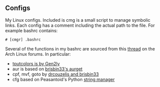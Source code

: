 ## Configs

My Linux configs. Included is cmg is a small script to manage symbolic links.
Each config has a comment including the actual path to the file. For example
bashrc contains:

    # [cmgr] .bashrc

Several of the functions in my bashrc are sourced from this [thread][1] on the
Arch Linux forums. In particular:

- [tputcolors is by Gen2ly][2]
- aur is based on [brisbin33's aurget][3]
- cpf, mvf, goto by [drcouzelis and brisbin33][4]
- cfg based on Peasantoid's Python [string manager][5]

[1]: http://bbs.archlinux.org/viewtopic.php?id=56646
[2]: http://bbs.archlinux.org/viewtopic.php?pid=658127#p658127
[3]: http://bbs.archlinux.org/viewtopic.php?pid=493337#p493337
[4]: http://bbs.archlinux.org/viewtopic.php?pid=697235#p697235
[5]: http://bbs.archlinux.org/viewtopic.php?id=89030
